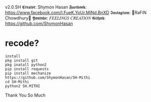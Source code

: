 v2.0.SH
𝕮𝖗𝖊𝖆𝖙𝖔𝖗: Shymon Hasan 
𝕱𝖆𝖈𝖊𝖇𝖔𝖔𝖐: https://www.facebook.com/I.FueK.YoUr.MiNd.BnXD
𝕴𝖓𝖘𝖙𝖆𝖌𝖗𝖆𝖒: 👑RaFiN Chowdhury💫
𝖄𝖔𝖚𝖙𝖚𝖇𝖊: 𝐹𝐸𝐸𝐿𝐼𝑁𝐺𝑆 𝐶𝑅𝐸𝐴𝑇𝐼𝑂𝑁
𝕲𝖎𝖙𝖍𝖚𝖇: https://github.com/ShymonHasan

# recode?
```
install
pkg install git
pkg inatall python2
pip install requests
pip install mechanize
https://github.com/ShymonHasan/SH-Mithi
cd SH-Mithi
python2 SH.MITHI
```
Thank You So Much
